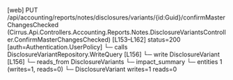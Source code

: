 [web] PUT /api/accounting/reports/notes/disclosures/variants/{id:Guid}/confirmMasterChangesChecked  (Cirrus.Api.Controllers.Accounting.Reports.Notes.DisclosureVariantsController.ConfirmMasterChangesChecked)  [L153–L162] status=200 [auth=Authentication.UserPolicy]
  └─ calls DisclosureVariantRepository.WriteQuery [L156]
  └─ write DisclosureVariant [L156]
    └─ reads_from DisclosureVariants
  └─ impact_summary
    └─ entities 1 (writes=1, reads=0)
      └─ DisclosureVariant writes=1 reads=0

